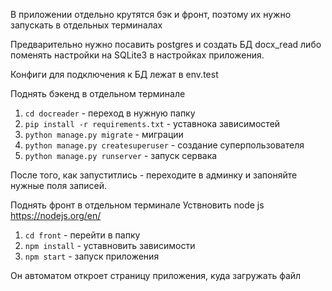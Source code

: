 В приложении отдельно крутятся бэк и фронт, поэтому их нужно запускать в отдельных терминалах

Предварительно нужно посавить postgres и создать БД docx_read 
либо поменять настройки на SQLite3 в настройках приложения.

Конфиги для подключения к БД лежат в env.test


Поднять бэкенд в отдельном терминале
1. `cd docreader` - переход в нужную папку
2. `pip install -r requirements.txt` - уставнока зависимостей
3. `python manage.py migrate` - миграции
4. `python manage.py createsuperuser` - создание суперпользователя
5. `python manage.py runserver` - запуск сервака

После того, как запуститлись - переходите в админку и запоняйте нужные поля записей.

Поднять фронт в отдельном терминале
Уствновить node js https://nodejs.org/en/
1. `cd front` - перейти в папку 
2. `npm install` - уставновить зависимости
3. `npm start` - запуск приложения

Он автоматом откроет страницу приложения, куда загружать файл
